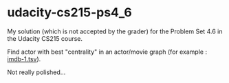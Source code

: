 udacity-cs215-ps4_6
===================

My solution (which is not accepted by the grader) for the Problem Set 4.6 in the Udacity CS215 course.

Find actor with best "centrality" in an actor/movie graph (for example : [imdb-1.tsv](http://www.udacity.com/file?file_key=agpzfnVkYWNpdHl1ckALEgZDb3Vyc2UiBWNzMjE1DAsSCUNvdXJzZVJldhgBDAsSBFVuaXQY69QQDAsSDEF0dGFjaGVkRmlsZRiSrQsM)).

Not really polished...
